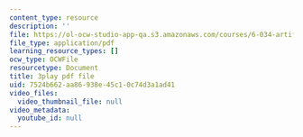 ```yaml
---
content_type: resource
description: ''
file: https://ol-ocw-studio-app-qa.s3.amazonaws.com/courses/6-034-artificial-intelligence-fall-2010/7524b662aa86938e45c10c74d3a1ad41_STjW3eH0Cik.pdf
file_type: application/pdf
learning_resource_types: []
ocw_type: OCWFile
resourcetype: Document
title: 3play pdf file
uid: 7524b662-aa86-938e-45c1-0c74d3a1ad41
video_files:
  video_thumbnail_file: null
video_metadata:
  youtube_id: null
---
```

